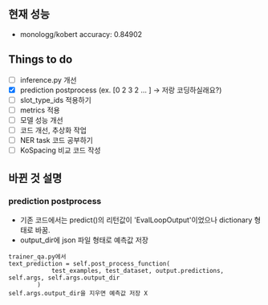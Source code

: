 ## 현재 성능
- monologg/kobert accuracy: 0.84902

## Things to do
- [ ] inference.py 개선
- [x] prediction postprocess (ex. [0 2 3 2 ... ] -> 저랑 코딩하실래요?)
- [ ] slot_type_ids 적용하기
- [ ] metrics 적용
- [ ] 모델 성능 개선
- [ ] 코드 개선, 추상화 작업
- [ ] NER task 코드 공부하기
- [ ] KoSpacing 비교 코드 작성

## 바뀐 것 설명
### prediction postprocess
- 기존 코드에서는 predict()의 리턴값이 'EvalLoopOutput'이었으나 dictionary 형태로 바꿈. 
- output_dir에 json 파일 형태로 예측값 저장

```
trainer_qa.py에서 
text_prediction = self.post_process_function(
            test_examples, test_dataset, output.predictions, self.args, self.args.output_dir
        )
self.args.output_dir을 지우면 예측값 저장 X
```